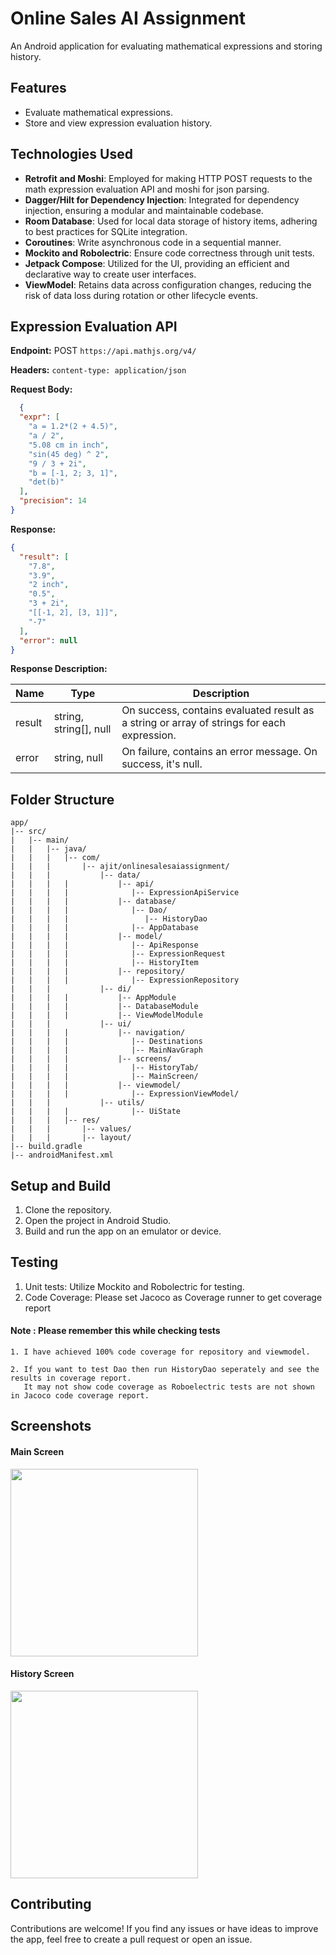 # Online Sales AI Assignment

An Android application for evaluating mathematical expressions and storing history.

## Features

- Evaluate mathematical expressions.
- Store and view expression evaluation history.

## Technologies Used

- **Retrofit and Moshi**: Employed for making HTTP POST requests to the math expression evaluation API and moshi for json parsing.
- **Dagger/Hilt for Dependency Injection**: Integrated for dependency injection, ensuring a modular and maintainable codebase.
- **Room Database**: Used for local data storage of history items, adhering to best practices for SQLite integration.
- **Coroutines**: Write asynchronous code in a sequential manner.
- **Mockito and Robolectric**: Ensure code correctness through unit tests.
- **Jetpack Compose**:  Utilized for the UI, providing an efficient and declarative way to create user interfaces.
- **ViewModel**: Retains data across configuration changes, reducing the risk of data loss during rotation or other lifecycle events.



## Expression Evaluation API

**Endpoint:** POST `https://api.mathjs.org/v4/`

**Headers:** `content-type: application/json`

**Request Body:**
```json
  {
  "expr": [
    "a = 1.2*(2 + 4.5)",
    "a / 2",
    "5.08 cm in inch",
    "sin(45 deg) ^ 2",
    "9 / 3 + 2i",
    "b = [-1, 2; 3, 1]",
    "det(b)"
  ],
  "precision": 14
}

```

**Response:**
```json
{
  "result": [
    "7.8",
    "3.9",
    "2 inch",
    "0.5",
    "3 + 2i",
    "[[-1, 2], [3, 1]]",
    "-7"
  ],
  "error": null
}
```

**Response Description:**

| Name   | Type                   | Description                                                                                      |
|--------|------------------------|--------------------------------------------------------------------------------------------------|
| result | string, string[], null | On success, contains evaluated result as a string or array of strings for each expression.       |
| error  | string, null           | On failure, contains an error message. On success, it's null.                                    |


## Folder Structure

```
app/
|-- src/
|   |-- main/
|   |   |-- java/
|   |   |   |-- com/
|   |   |       |-- ajit/onlinesalesaiassignment/
|   |   |           |-- data/
|   |   |   |           |-- api/
|   |   |   |              |-- ExpressionApiService
|   |   |   |           |-- database/
|   |   |   |              |-- Dao/
|   |   |   |                 |-- HistoryDao
|   |   |   |              |-- AppDatabase
|   |   |   |           |-- model/
|   |   |   |              |-- ApiResponse
|   |   |   |              |-- ExpressionRequest
|   |   |   |              |-- HistoryItem
|   |   |   |           |-- repository/
|   |   |   |              |-- ExpressionRepository
|   |   |           |-- di/
|   |   |   |           |-- AppModule
|   |   |   |           |-- DatabaseModule
|   |   |   |           |-- ViewModelModule
|   |   |           |-- ui/
|   |   |   |           |-- navigation/
|   |   |   |              |-- Destinations
|   |   |   |              |-- MainNavGraph
|   |   |   |           |-- screens/
|   |   |   |              |-- HistoryTab/
|   |   |   |              |-- MainScreen/
|   |   |   |           |-- viewmodel/
|   |   |   |              |-- ExpressionViewModel/
|   |   |           |-- utils/
|   |   |   |              |-- UiState
|   |   |   |-- res/
|   |   |       |-- values/
|   |   |       |-- layout/
|-- build.gradle
|-- androidManifest.xml
```

## Setup and Build

1. Clone the repository.
2. Open the project in Android Studio.
3. Build and run the app on an emulator or device.

## Testing

1. Unit tests: Utilize Mockito and Robolectric for testing.
2. Code Coverage: Please set Jacoco as Coverage runner to get coverage report

#### Note : Please remember this while checking tests
```
1. I have achieved 100% code coverage for repository and viewmodel.

2. If you want to test Dao then run HistoryDao seperately and see the results in coverage report.
   It may not show code coverage as Roboelectric tests are not shown in Jacoco code coverage report.
```

## Screenshots

#### Main Screen
  <img src="screenshots/DemoMainScreen.gif" width="300">

#### History Screen
  <img src="screenshots/HistoryTab.png" width="300">


## Contributing

Contributions are welcome! If you find any issues or have ideas to improve the app, feel free to create a pull request or open an issue.